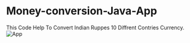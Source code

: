 # Money-conversion-Java-App
This Code Help To Convert Indian Ruppes 10 Diffrent Contries Currency.
![App](https://github.com/tushhub/Money-conversion-Java-App/assets/150264207/59d0927b-8c60-4ed9-9c52-2bc1c8042779)
